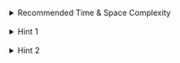 <br>
<details class="hint-accordion">  
    <summary>Recommended Time & Space Complexity</summary>
    <p>
    You should aim for a solution as good or better than <code>O(nlogn)</code> time and <code>O(n)</code> space, where <code>n</code> is the size of the input array.
    </p>
</details>

<br>
<details class="hint-accordion">  
    <summary>Hint 1</summary>
    <p>
    A naive solution would involve simulating the process by sorting the array at each step and processing the top <code>2</code> heaviest stones, resulting in an <code>O(n * nlogn)</code> time complexity. Can you think of a better way? Consider using a data structure that efficiently supports insertion and removal of elements and maintain the sorted order. 
    </p>
</details>

<br>
<details class="hint-accordion">  
    <summary>Hint 2</summary>
    <p>
    We can use a Max-Heap, which allows us to retrieve the maximum element in <code>O(1)</code> time. We initially insert all the weights into the Max-Heap, which takes <code>O(logn)</code> time per insertion. We then simulate the process until only one or no element remains in the Max-Heap. At each step, we pop two elements from the Max-Heap which takes <code>O(logn)</code> time. If they are equal, we do not insert anything back into the heap and continue. Otherwise, we insert the difference of the two elements back into the heap.
    </p>
</details>
